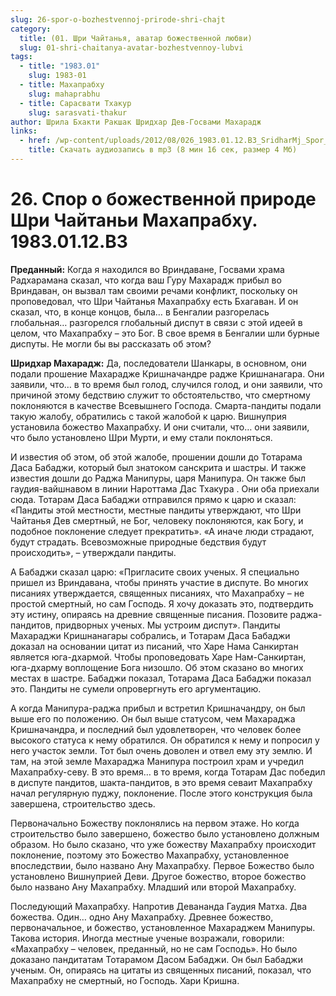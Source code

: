 ```yaml
---
slug: 26-spor-o-bozhestvennoj-prirode-shri-chajt
category:
  title: (01. Шри Чайтанья, аватар божественной любви)
  slug: 01-shri-chaitanya-avatar-bozhestvennoy-lubvi
tags:
  - title: "1983.01"
    slug: 1983-01
  - title: Махапрабху
    slug: mahaprabhu
  - title: Сарасвати Тхакур
    slug: sarasvati-thakur
author: Шрила Бхакти Ракшак Шридхар Дев-Госвами Махарадж
links:
  - href: /wp-content/uploads/2012/08/026_1983.01.12.B3_SridharMj_Spor_o_bojestvennoy_prirode_Shri_Chaitanyi_Mahaprabhu.mp3
    title: Скачать аудиозапись в mp3 (8 мин 16 сек, размер 4 Мб)
---
```


# 26. Спор о божественной природе Шри Чайтаньи Махапрабху. 1983.01.12.B3

**Преданный:** Когда я находился во Вриндаване, Госвами храма Радхарамана сказал, что когда ваш Гуру Махарадж прибыл во Вриндаван, он вызвал там своими речами конфликт, поскольку он проповедовал, что Шри Чайтанья Махапрабху есть Бхагаван. И он сказал, что, в конце концов, была… в Бенгалии разгорелась глобальная… разгорелся глобальный диспут в связи с этой идеей в целом, что Махапрабху – это Бог. В свое время в Бенгалии шли бурные диспуты. Не могли бы вы рассказать об этом?

**Шридхар Махарадж:** Да, последователи Шанкары, в основном, они подали прошение Махарадже Кришначандре радже Кришнанагара. Они заявили, что… в то время был голод, случился голод, и они заявили, что причиной этому бедствию служит то обстоятельство, что смертному поклоняются в качестве Всевышнего Господа. Смарта-пандиты подали такую жалобу, обратились с такой жалобой к царю. Вишнуприя установила божество Махапрабху. И они считали, что… они заявили, что было установлено Шри Мурти, и ему стали поклоняться.

И известия об этом, об этой жалобе, прошении дошли до Тотарама Даса Бабаджи, который был знатоком санскрита и шастры. И также известия дошли до Раджа Манипуры, царя Манипура. Он также был гаудия-вайшнавом в линии Нароттама Дас Тхакура . Они оба приехали сюда. Тотарам Даса Бабаджи отправился прямо к царю и сказал: «Пандиты этой местности, местные пандиты утверждают, что Шри Чайтанья Дев смертный, не Бог, человеку поклоняются, как Богу, и подобное поклонение следует прекратить». «А иначе люди страдают, будут страдать. Всевозможные природные бедствия будут происходить», – утверждали пандиты.

А Бабаджи сказал царю: «Пригласите своих ученых. Я специально пришел из Вриндавана, чтобы принять участие в диспуте. Во многих писаниях утверждается, священных писаниях, что Махапрабху – не простой смертный, но сам Господь. Я хочу доказать это, подтвердить эту истину, опираясь на древние священные писания. Позовите раджа-пандитов, придворных ученых. Мы устроим диспут». Пандиты Махараджи Кришнанагары собрались, и Тотарам Даса Бабаджи доказал на основании цитат из писаний, что Харе Нама Санкиртан является юга-дхармой. Чтобы проповедовать Харе Нам-Санкиртан, юга-дхарму воплощение Бога низошло. Об этом сказано во многих местах в шастре. Бабаджи показал, Тотарама Даса Бабаджи показал это. Пандиты не сумели опровергнуть его аргументацию.

А когда Манипура-раджа прибыл и встретил Кришначандру, он был выше его по положению. Он был выше статусом, чем Махараджа Кришначандра, и последний был удовлетворен, что человек более высокого статуса к нему обратился. Он обратился к нему и попросил у него участок земли. Тот был очень доволен и отвел ему эту землю. И там, на этой земле Махараджа Манипура построил храм и учредил Махапрабху-севу. В это время… в то время, когда Тотарам Дас победил в диспуте пандитов, шакта-пандитов, в это время севаит Махапрабху начал регулярную пуджу, поклонение. После этого конструкция была завершена, строительство здесь.

Первоначально Божеству поклонялись на первом этаже. Но когда строительство было завершено, божество было установлено должным образом. Но было сказано, что уже божеству Махапрабху происходит поклонение, поэтому это Божество Махапрабху, установленное впоследствии, было названо Ану Махапрабху. Первое Божество было установлено Вишнуприей Деви. Другое божество, второе божество было названо Ану Махапрабху. Младший или второй Махапрабху.

Последующий Махапрабху. Напротив Девананда Гаудия Матха. Два божества. Один… одно Ану Махапрабху. Древнее божество, первоначальное, и божество, установленное Махараджем Манипуры. Такова история. Иногда местные ученые возражали, говорили: «Махапрабху – человек, преданный, но не сам Господь». Но было доказано пандитатам Тотарамом Дасом Бабаджи. Он был Бабаджи ученым. Он, опираясь на цитаты из священных писаний, показал, что Махапрабху не смертный, но Господь. Хари Кришна.

